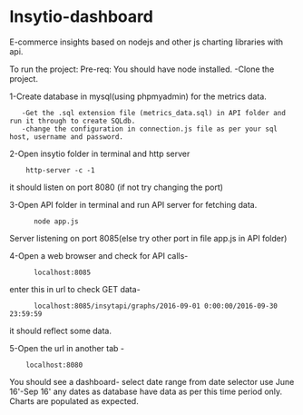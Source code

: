 # Insytio-dashboard
E-commerce insights based on nodejs and other js charting libraries with api.

To run the project:
Pre-req: You should have node installed.
-Clone the project.

1-Create database in mysql(using phpmyadmin) for the metrics data.
        
       -Get the .sql extension file (metrics_data.sql) in API folder and run it through to create SQLdb.
       -change the configuration in connection.js file as per your sql host, username and password.
  

2-Open insytio folder in terminal and http server 

        http-server -c -1     
 it should listen on port 8080 (if not try changing the port)
 
3-Open API folder in terminal and run API server for fetching data.

          node app.js
   Server listening on port 8085(else try other port in file app.js in API folder)
          
4-Open a web browser and check for API calls- 

          localhost:8085
enter this in url to check GET data- 

          localhost:8085/insytapi/graphs/2016-09-01 0:00:00/2016-09-30 23:59:59
it should reflect some data.
        
5-Open the url in another tab - 
        
        localhost:8080

You should see a dashboard- select date range from date selector 
  use June 16'-Sep 16' any dates as database have data as per this time period only.
  Charts are populated as expected.
